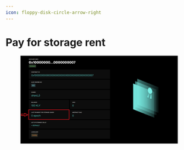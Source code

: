 ```yaml
---
icon: floppy-disk-circle-arrow-right
---
```


# Pay for storage rent

<figure><img src="../../../../.gitbook/assets/image (43).png" alt=""><figcaption></figcaption></figure>
